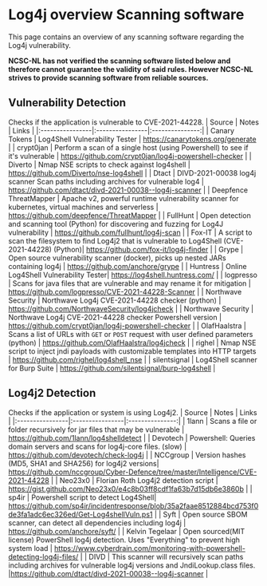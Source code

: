 # Log4j overview Scanning software

This page contains an overview of any scanning software regarding the Log4j vulnerability. 

**NCSC-NL has not verified the scanning software listed below and therefore cannot guarantee the validity of said rules.
However NCSC-NL strives to provide scanning software from reliable sources.**

## Vulnerability Detection
Checks if the application is vulnerable to CVE-2021-44228.
| Source      | Notes        | Links |
|:----------------|:----------------|:---------------:|
| Canary Tokens |  Log4Shell Vulnerability Tester | https://canarytokens.org/generate |
| crypt0jan     | Perform a scan of a single host (using Powershell) to see if it's vulnerable | https://github.com/crypt0jan/log4j-powershell-checker |
| Diverto | Nmap NSE scripts to check against log4shell | https://github.com/Diverto/nse-log4shell |
| Dtact | DIVD-2021-00038 log4j scanner Scan paths including archives for vulnerable log4 | https://github.com/dtact/divd-2021-00038--log4j-scanner |
| Deepfence ThreatMapper | Apache v2, powerful runtime vulnerability scanner for kubernetes, virtual machines and serverless | https://github.com/deepfence/ThreatMapper |
| FullHunt | Open detection and scanning tool (Python) for discovering and fuzzing for Log4J vulnerability | https://github.com/fullhunt/log4j-scan |
| Fox-IT | A script to scan the filesystem to find Log4j2 that is vulnerable to Log4Shell (CVE-2021-44228) (Python)| https://github.com/fox-it/log4j-finder |
| Grype   | Open source vulnerability scanner (docker), picks up nested JARs containing log4j | https://github.com/anchore/grype |
| Huntress  | Online Log4Shell Vulnerability Tester| https://log4shell.huntress.com/ |
| logpresso | Scans for java files that are vulnerable and may rename it for mitigation | https://github.com/logpresso/CVE-2021-44228-Scanner |
| Northwave Security | Northwave Log4j CVE-2021-44228 checker (python) | https://github.com/NorthwaveSecurity/log4jcheck |
| Northwave Security | Northwave Log4j CVE-2021-44228 checker Powershell version | https://github.com/crypt0jan/log4j-powershell-checker |
| OlafHaalstra | Scans a list of URLs with `GET` or `POST` request with user defined parameters (python) | https://github.com/OlafHaalstra/log4jcheck |
| righel |  Nmap NSE script to inject jndi payloads with customizable templates into HTTP targets | https://github.com/righel/log4shell_nse |
| silentsignal | Log4Shell scanner for Burp Suite | https://github.com/silentsignal/burp-log4shell |

## Log4j2 Detection
Checks if the application or system is using Log4j2.
| Source      | Notes        | Links |
|:----------------|:----------------|:---------------:|
| 1lann  | Scans a file or folder recursively for jar files that may be vulnerable | https://github.com/1lann/log4shelldetect |
| Devotech | Powershell: Queries domain servers and scans for log4j-core files. (slow) | https://github.com/devotech/check-log4j |
| NCCgroup  | Version hashes (MD5, SHA1 and SHA256) for log4j2 versions| https://github.com/nccgroup/Cyber-Defence/tree/master/Intelligence/CVE-2021-44228 |
| Neo23x0   | Florian Roth Log4j2 detection script | https://gist.github.com/Neo23x0/e4c8b03ff8cdf1fa63b7d15db6e3860b |
| sp4ir     | Powershell script to detect Log4Shell| https://github.com/sp4ir/incidentresponse/blob/35a2faae8512884bcd753f0de3fa1adc6ec326ed/Get-Log4shellVuln.ps1 |
| Syft | Open source SBOM scanner, can detect all dependencies including log4j | https://github.com/anchore/syft/ |
| Kelvin Tegelaar | Open sourced(MIT license) PowerShell log4j detection. Uses "Everything" to prevent high system load | https://www.cyberdrain.com/monitoring-with-powershell-detecting-log4j-files/ |
| DIVD | This scanner will recursively scan paths including archives for vulnerable log4j versions and JndiLookup.class files. |https://github.com/dtact/divd-2021-00038--log4j-scanner |
